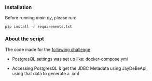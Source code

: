 ### Installation

Before running *main.py*, please run:

```
pip install -r requirements.txt
```

### About the script

The code made for the [following challenge](https://challenge-db-230104224.rapiddweller.com)

- PostgresQL settings was set up like: docker-compose.yml

- Accessing PostgresQL & get the JDBC Metadata using JayDeBeApi, using that data to generate a .xml
